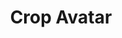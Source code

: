 ---
title: Crop Avatar
excerpt: |-
  Crop avatar for a user.

  Required scopes:
  + **post**
api:
  file: lolzteam-public-api-forum.json
  operationId: Users.Avatar.Crop
deprecated: false
hidden: false
metadata:
  title: ''
  description: ''
  robots: index
next:
  description: ''
---
